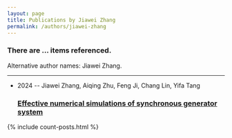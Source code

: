 ```yaml
---
layout: page
title: Publications by Jiawei Zhang
permalink: /authors/jiawei-zhang
---
```


<h3 id="number-posts">There are ... items referenced.</h3>
<p id='info-authors'>Alternative author names: Jiawei Zhang.</p>
<hr />
<ul class="post-list">
<li><span class='post-meta'>2024 -- Jiawei Zhang, Aiqing Zhu, Feng Ji, Chang Lin, Yifa Tang</span><h3><a class='post-link' href="{{ site.baseurl }}/effective-numerical-simulations-of-synchronous-generator-system">Effective numerical simulations of synchronous generator system</a></h3></li>

</ul>
{% include count-posts.html %}
